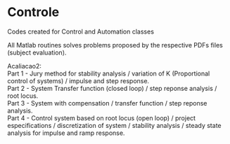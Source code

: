# Controle
Codes created for Control and Automation classes

All Matlab routines solves problems proposed by the respective PDFs files (subject evaluation).

Acaliacao2:  
Part 1 - Jury method for stability analysis / variation of K (Proportional control of systems) / impulse and step response.  
Part 2 - System Transfer function (closed loop) / step reponse analysis / root locus.  
Part 3 - System with compensation / transfer function / step reponse analysis.  
Part 4 - Control system based on root locus (open loop) / project especifications / discretization of system / stability analysis / steady state analysis for impulse and ramp response.
